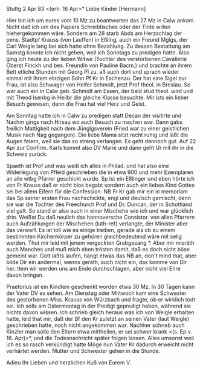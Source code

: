  Stuttg 2 Apr 83
 <(erh. 16 Apr>*
Liebe Kinder [Hermann]

Hier bin ich um eures vom 10 Mz zu beantworten das 27 Mz in Calw ankam. Nicht daß ich um des Papiers Schreibtisches oder der Tinte willen hiehergekommen wäre. Sondern am 28 starb Abds am Herzschlag der pens. Stadtpf Krauss (von Lauffen) in Eßling. auch ein Freund Mglgs, der Carl Weigle lang bei sich hatte ohne Bezahlung. Zu dessen Bestattung am Samstg konnte ich nicht gehen, weil ich Sonntags zu predigen hatte. Also ging ich heute zu der lieben Witwe (Tochter des verstorbenen Cavallerie Oberst Finckh und bes. Freundin von Pauline Bacm.) und brachte an ihrem Bett etliche Stunden mit Georg Pl zu, aß auch dort und sprach wieder einmal mit ihrem einzigen Sohn Pf Kr in Eschenau. Der hat eine Sigel zur Frau, ist also Schwager von Helfer Schmidt, jetzt Prof theol. in Breslau. So war auch ein in Calw geb. Schmidt am Essen, der bald stud theol. wird und mit Theod Isenbg in Heilbr die gleiche Klasse besuchte. Mir ists ein lieber Besuch gewesen, denn die Frau hat viel Herz und Geist.

Am Sonntag hatte ich in Calw zu predigen statt Decan der visitirte und Nachm gings nach Hirsau wo auch Besuch zu machen war. Dann gabs freilich Mattigkeit nach dem Jünglgsverein (Fried war zu einer geistlichen Musik nach Nag gegangen). Die liebe Mama sitzt recht ruhig und läßt die Augen feiern, weil sie das so streng verlangen. Es geht dennoch gut. Auf 22 Apr zur Confirm. Karls kommt also DV Marie und dann geht Ur mit ihr in die Schweiz zurück.

Spaeth ist Prof und was weiß ich alles in Philad. und hat also eine Widerlegung von Pfleid geschrieben die in etwa 900 und mehr Exemplaren an alle wtbg Pfarrer geschickt wurde. Sp ist ein Eßlinger und eben hörte ich von Fr Krauss daß er nicht blos begabt sondern auch ein liebes Kind Gottes sei bei allem Eifern für die Confession. NB Fr Kr gab mir ein in memoriam das Sp seiner ersten Frau nachschickte, engl und deutsch gemischt, denn sie war die Tochter des Freechurch Prof und Dr. Duncan, der in Schottland viel galt. So stand er also auch in einer Mischehe wie ich und war glücklich drin. Weißst Du daß neulich das hannoversche Consistor. von allen Pfarrern auch Aufzählungen der Mischehen (luth-ref) verlangte, der Minister aber das verwarf. Es ist toll wie es einige treiben, gerade als ob zu einem bestimmten Kirchenkörper zu gehören gleichbedeutend wäre mit selig werden. 
Thut mir leid mit jenem vergeckten Grabgesang <bei Kuhns Johannes>*. Aber mir misräth auch Manches und muß mich eben trösten damit, daß es doch nicht böse gemeint war. Gott läßts laufen, hängt etwas das NB an, don't mind that, aber bilde Dir ein andermal, wenns geräth, auch nicht ein, das komme von Dir her. Item wir werden uns am Ende durchschlagen, aber nicht viel Ehre davon bringen.

Praetorius ist ein Kindlein geschenkt worden etwa 30 Mz. In 30 Tagen kann der Vater DV es sehen. Am Dienstag oder Mittwoch kam eine Schwester des gestorbenen Miss. Krauss von Würzbach und fragte, ob er wirklich todt sei. Ich solls am Ostermontag in der Predigt gepredigt haben, während sie nichts davon wissen. Ich schrieb gleich heraus was ich von Weigle erhalten hatte, leid that mir, daß der Bf den Kr zuletzt an seinen Vater (laut Weigle) geschrieben hatte, noch nicht angekommen war. Nachher schrieb auch Kinzler man solle den Eltern etwa mittheilen, er sei schwer krank <(s. Ep v. 16. Apr)>*, und die Todesnachricht später folgen lassen. Alles umsonst weil ich es so rasch verkündigt hatte Möge nun Vater Kr dadurch erweicht nicht verhärtet werden. Mutter und Schwester gehen in die Stunde.

 Adieu Ihr Lieben und herzlichen Kuß von Eurem V.
